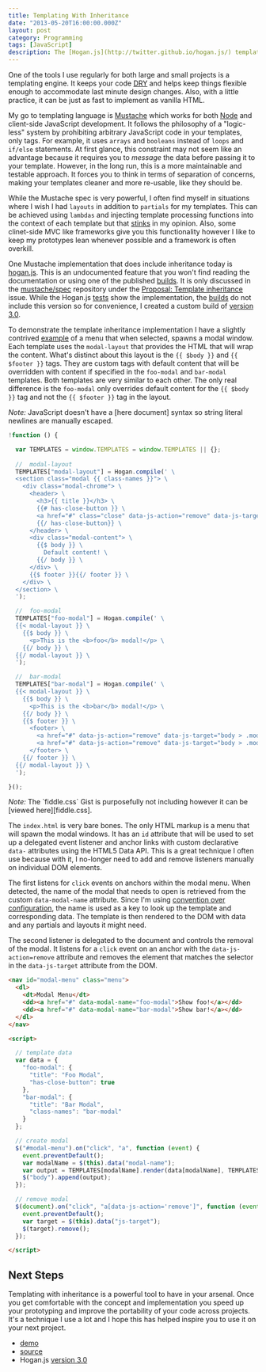 ```yaml
---
title: Templating With Inheritance
date: "2013-05-20T16:00:00.000Z"
layout: post
category: Programming
tags: [JavaScript]
description: The [Hogan.js](http://twitter.github.io/hogan.js/) templating engine extends the [Mustache](http://mustache.github.io/) spec by allowing inheritance. This lets you create layouts and [DRY](http://en.wikipedia.org/wiki/Don't_repeat_yourself) up your code without having to use an MVC library. ([demo](/examples/templating-with-inheritance/), [source](https://gist.github.com/urban/5881295))
---
```


One of the tools I use regularly for both large and small projects is a templating engine. It keeps your code [DRY][] and helps keep things flexible enough to accommodate last minute design changes. Also, with a little practice, it can be just as fast to implement as vanilla HTML.

My go to templating language is [Mustache][] which works for both [Node][] and client-side JavaScript development. It follows the philosophy of a "logic-less" system by prohibiting arbitrary JavaScript code in your templates, only tags. For example, it uses `arrays` and `booleans` instead of `loops` and `if/else` statements. At first glance, this constraint may not seem like an advantage because it requires you to _message_ the data before passing it to your template. However, in the long run, this is a more maintainable and testable approach. It forces you to think in terms of separation of concerns, making your templates cleaner and more re-usable, like they should be.

While the Mustache spec is very powerful, I often find myself in situations where I wish I had `layouts` in addition to `partials` for my templates. This can be achieved using `lambdas` and injecting template processing functions into the context of each template but that [stinks][] in my opinion. Also, some clinet-side MVC like frameworks give you this functionality however I like to keep my prototypes lean whenever possible and a framework is often overkill.

One Mustache implementation that does include inheritance today is [hogan.js][]. This is an undocumented feature that you won't find reading the documentation or using one of the published [builds][]. It is only discussed in the [mustache/spec][] repository under the [Proposal: Template inheritance][] issue. While the Hogan.js [tests][hogan.js tests] show the implementation, the [builds][] do not include this version so for convenience, I created a custom build of [version 3.0][].

To demonstrate the template inheritance implementation I have a slightly contrived [example][demo] of a menu that when selected, spawns a modal window. Each template uses the `modal-layout` that provides the HTML that will wrap the content. What's distinct about this layout is the `{{ $body }}` and `{{ $footer }}` tags. They are custom tags with default content that will be overridden with content if specified in the `foo-modal` and `bar-modal` templates. Both templates are very similar to each other. The only real difference is the `foo-modal` only overrides default content for the `{{ $body }}` tag and not the `{{ $footer }}` tag in the layout.

<div class="alert info">
  <em>Note:</em> JavaScript doesn't have a [here document] syntax so string literal newlines are manually escaped.
</div>

```js
!function () {

  var TEMPLATES = window.TEMPLATES = window.TEMPLATES || {};
  
  //  modal-layout
  TEMPLATES["modal-layout"] = Hogan.compile(' \
  <section class="modal {{ class-names }}"> \
    <div class="modal-chrome"> \
      <header> \
        <h3>{{ title }}</h3> \
        {{# has-close-button }} \
        <a href="#" class="close" data-js-action="remove" data-js-target="body > .modal">X</a> \
        {{/ has-close-button}} \
      </header> \
      <div class="modal-content"> \
        {{$ body }} \
          Default content! \
        {{/ body }} \
      </div> \
      {{$ footer }}{{/ footer }} \
    </div> \
  </section> \
  ');

  //  foo-modal
  TEMPLATES["foo-modal"] = Hogan.compile(' \
  {{< modal-layout }} \
    {{$ body }} \
      <p>This is the <b>foo</b> modal!</p> \
    {{/ body }} \
  {{/ modal-layout }} \
  ');

  //  bar-modal
  TEMPLATES["bar-modal"] = Hogan.compile(' \
  {{< modal-layout }} \
    {{$ body }} \
      <p>This is the <b>bar</b> modal!</p> \
    {{/ body }} \
    {{$ footer }} \
      <footer> \
        <a href="#" data-js-action="remove" data-js-target="body > .modal">Cancel</a> \
        <a href="#" data-js-action="remove" data-js-target="body > .modal">Okay</a> \
      </footer> \
    {{/ footer }} \
  {{/ modal-layout }} \
  ');

}();
```

<div class="alert note">
  <em>Note:</em> The `fiddle.css` Gist is purposefully not including however it can be [viewed here][fiddle.css].
</div>

The `index.html` is very bare bones. The only HTML markup is a menu that will spawn the modal windows. It has an `id` attribute that will be used to set up a delegated event listener and anchor links with custom declarative `data-` attributes using the HTML5 Data API. This is a great technique I often use because with it, I no-longer need to add and remove listeners manually on individual DOM elements.

The first listens for `click` events on anchors within the modal menu. When detected, the name of the modal that needs to open is retrieved from the custom `data-modal-name` attribute. Since I'm using [convention over configuration], the name is used as a key to look up the template and corresponding data. The template is then rendered to the DOM with data and any partials and layouts it might need.

The second listener is delegated to the document and controls the removal of the modal.  It listens for a `click` event on an anchor with the `data-js-action=remove` attribute and removes the element that matches the selector in the `data-js-target` attribute from the DOM.

```html
<nav id="modal-menu" class="menu">
  <dl>
    <dt>Modal Menu</dt>
    <dd><a href="#" data-modal-name="foo-modal">Show foo!</a></dd>
    <dd><a href="#" data-modal-name="bar-modal">Show bar!</a></dd>
  </dl>
</nav>

<script>

  // template data
  var data = {
    "foo-modal": {
      "title": "Foo Modal",
      "has-close-button": true
    },
    "bar-modal": {
      "title": "Bar Modal",
      "class-names": "bar-modal"
    }
  };

  // create modal
  $("#modal-menu").on("click", "a", function (event) {
    event.preventDefault();
    var modalName = $(this).data("modal-name");
    var output = TEMPLATES[modalName].render(data[modalName], TEMPLATES);
    $("body").append(output);
  });

  // remove modal
  $(document).on("click", "a[data-js-action='remove']", function (event) {
    event.preventDefault();
    var target = $(this).data("js-target");
    $(target).remove();
  });

</script>
```

## Next Steps

Templating with inheritance is a powerful tool to have in your arsenal. Once you get comfortable with the concept and implementation you speed up your prototyping and improve the portability of your code across projects. It's a technique I use a lot and I hope this has helped inspire you to use it on your next project.

* [demo][]
* [source][]
* Hogan.js [version 3.0][]

[frog]: http://frogdesign.com
[DRY]: http://en.wikipedia.org/wiki/Don't_repeat_yourself "Don't repeat yourself"
[Mustache]: http://mustache.github.io/ "Mustache templating language"
[Node]: http://nodejs.org/ "Node.js"
[stinks]: http://en.wikipedia.org/wiki/Code_smell "code smells"
[Proposal: Template inheritance]: https://github.com/mustache/spec/issues/38
[mustache/spec]: https://github.com/mustache/spec
[Github]: https://github.com/
[v2.0]: https://github.com/mustache/spec/issues?labels=v2.0.0&page=1&state=open
[hogan.js]: http://twitter.github.io/hogan.js/ "Hogan.js"
[builds]: https://github.com/twitter/hogan.js/tree/master/web/builds
[hogan.js tests]: https://github.com/twitter/hogan.js/blob/master/test/index.js
[version 3.0]: https://github.com/twitter/hogan.js/tree/master/web/builds/3.0.2
[jQuery]: http://jquery.com/
[fiddle.css]: https://gist.github.com/urban/5579302#file-fiddle-css
[here document]: http://en.wikipedia.org/wiki/Here_document
[convention over configuration]: http://en.wikipedia.org/wiki/Convention_over_configuration
[demo]: http://jsfiddle.net/gh/gist/library/pure/5881295/
[source]: https://gist.github.com/urban/5881295
